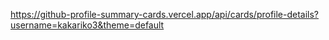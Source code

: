 https://github-profile-summary-cards.vercel.app/api/cards/profile-details?username=kakariko3&theme=default
